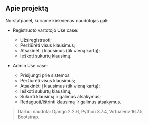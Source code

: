 ## Apie projektą

Norstatpanel, kuriame kiekvienas naudotojas gali:

- Registruoto vartotojo Use case:
    - Užsiregistruoti;
    - Peržiūrėti visus klausimus;
    - Atsakinėti į klausimus (tik vieną kartą);
    - Ieškoti sukurtų klausimų.
    
- Admin Use case:
    - Prisijungti prie sistemos
    - Peržiūrėti visus klausimus;
    - Atsakinėti į klausimus (tik vieną kartą);
    - Ieškoti sukurtų klausimų;
    - Sukurti klausimą ir galimus atsakymus;
    - Redaguoti/ištrinti klausimą ir galimus atsakymus.
    
    
  
> Darbui naudota:
> Django 2.2.6, Python 3.7.4, Virtualenv 16.7.5, Bootstrap.
